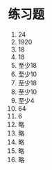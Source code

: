 # 练习题

1. 24
2. 1920
3. 18
4. 18
5. 至少18 
6. 至少10
7. 至少18 
8. 至少10
9. 至少4
10. 64
11. 6
12. 略
13. 略
14. 略
15. 略
16. 略